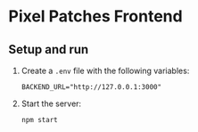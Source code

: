# Pixel Patches Frontend

## Setup and run

1. Create a `.env` file with the following variables:
   ```
   BACKEND_URL="http://127.0.0.1:3000"
   ```

2. Start the server:
   ```bash
   npm start
   ```
